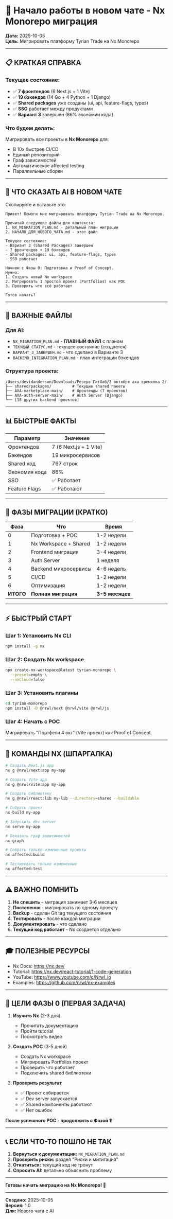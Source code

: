 # 🚀 Начало работы в новом чате - Nx Monorepo миграция

**Дата:** 2025-10-05  
**Цель:** Мигрировать платформу Tyrian Trade на Nx Monorepo

---

## 📋 **КРАТКАЯ СПРАВКА**

### Текущее состояние:
- ✅ **7 фронтендов** (6 Next.js + 1 Vite)
- ✅ **19 бэкендов** (14 Go + 4 Python + 1 Django)
- ✅ **Shared packages** уже созданы (ui, api, feature-flags, types)
- ✅ **SSO** работает между продуктами
- ✅ **Вариант 3** завершен (86% экономии кода)

### Что будем делать:
Мигрировать все проекты в **Nx Monorepo** для:
- В 10x быстрее CI/CD
- Единый репозиторий
- Граф зависимостей
- Автоматическое affected testing
- Параллельные сборки

---

## 🎯 **ЧТО СКАЗАТЬ AI В НОВОМ ЧАТЕ**

Скопируйте и вставьте это:

```
Привет! Помоги мне мигрировать платформу Tyrian Trade на Nx Monorepo.

Прочитай следующие файлы для контекста:
1. NX_MIGRATION_PLAN.md - детальный план миграции
2. НАЧАЛО_ДЛЯ_НОВОГО_ЧАТА.md - этот файл

Текущее состояние:
- Вариант 3 (Shared Packages) завершен
- 7 фронтендов + 19 бэкендов
- Shared packages: ui, api, feature-flags, types
- SSO работает

Начнем с Фазы 0: Подготовка и Proof of Concept.
Нужно:
1. Создать новый Nx workspace
2. Мигрировать 1 простой проект (Portfolios) как POC
3. Проверить что всё работает

Готов начать?
```

---

## 📁 **ВАЖНЫЕ ФАЙЛЫ**

### Для AI:
- `NX_MIGRATION_PLAN.md` - **ГЛАВНЫЙ ФАЙЛ** с планом
- `ТЕКУЩИЙ_СТАТУС.md` - текущее состояние (создается)
- `ВАРИАНТ_3_ЗАВЕРШЕН.md` - что сделано в Варианте 3
- `BACKEND_INTEGRATION_PLAN.md` - план интеграции бэкендов

### Структура проекта:
```
/Users/devidanderson/Downloads/Резерв ГитХаб/3 октября axa времянка 2/
├── shared/packages/         # Текущие shared пакеты
├── AXA-marketplace-main/    # Фронтенды (7 проектов)
├── AXA-auth-server-main/    # Auth Server (Django)
└── [18 других backend проектов]
```

---

## 📊 **БЫСТРЫЕ ФАКТЫ**

| Параметр | Значение |
|----------|----------|
| Фронтендов | 7 (6 Next.js + 1 Vite) |
| Бэкендов | 19 микросервисов |
| Shared код | 767 строк |
| Экономия кода | 86% |
| SSO | ✅ Работает |
| Feature Flags | ✅ Работают |

---

## 🎯 **ФАЗЫ МИГРАЦИИ (КРАТКО)**

| Фаза | Что | Время |
|------|-----|-------|
| 0 | Подготовка + POC | 1-2 недели |
| 1 | Nx Workspace + Shared | 1-2 недели |
| 2 | Frontend миграция | 3-4 недели |
| 3 | Auth Server | 1 неделя |
| 4 | Backend микросервисы | 4-6 недель |
| 5 | CI/CD | 1-2 недели |
| 6 | Оптимизация | 1-2 недели |
| **ИТОГО** | **Полная миграция** | **3-5 месяцев** |

---

## ⚡ **БЫСТРЫЙ СТАРТ**

### Шаг 1: Установить Nx CLI
```bash
npm install -g nx
```

### Шаг 2: Создать Nx workspace
```bash
npx create-nx-workspace@latest tyrian-monorepo \
  --preset=empty \
  --nxCloud=false
```

### Шаг 3: Установить плагины
```bash
cd tyrian-monorepo
npm install -D @nrwl/next @nrwl/vite @nrwl/js
```

### Шаг 4: Начать с POC
Мигрировать "Портфели 4 окт" (Vite проект) как Proof of Concept.

---

## 📝 **КОМАНДЫ NX (ШПАРГАЛКА)**

```bash
# Создать Next.js app
nx g @nrwl/next:app my-app

# Создать Vite app
nx g @nrwl/vite:app my-app

# Создать библиотеку
nx g @nrwl/react:lib my-lib --directory=shared --buildable

# Собрать проект
nx build my-app

# Запустить dev server
nx serve my-app

# Показать граф зависимостей
nx graph

# Собрать только измененные проекты
nx affected:build

# Тестировать только измененные
nx affected:test
```

---

## ⚠️ **ВАЖНО ПОМНИТЬ**

1. **Не спешить** - миграция занимает 3-6 месяцев
2. **Постепенно** - мигрировать по одному проекту
3. **Backup** - сделан Git tag текущего состояния
4. **Тестировать** - после каждой миграции
5. **Документировать** - что сделано
6. **Текущий код работает** - Nx создается отдельно

---

## 🎓 **ПОЛЕЗНЫЕ РЕСУРСЫ**

- Nx Docs: https://nx.dev/
- Tutorial: https://nx.dev/react-tutorial/1-code-generation
- YouTube: https://www.youtube.com/c/Nrwl_io
- Examples: https://github.com/nrwl/nx-examples

---

## 🚀 **ЦЕЛИ ФАЗЫ 0 (ПЕРВАЯ ЗАДАЧА)**

1. **Изучить Nx** (2-3 дня)
   - Прочитать документацию
   - Пройти tutorial
   - Посмотреть видео

2. **Создать POC** (3-5 дней)
   - Создать Nx workspace
   - Мигрировать Portfolios проект
   - Проверить что работает
   - Подключить shared библиотеки

3. **Проверить результат**
   - ✅ Проект собирается
   - ✅ Dev server запускается
   - ✅ Shared компоненты работают
   - ✅ Нет ошибок

**После успешного POC - продолжить с Фазой 1!**

---

## 📞 **ЕСЛИ ЧТО-ТО ПОШЛО НЕ ТАК**

1. **Вернуться к документации:** `NX_MIGRATION_PLAN.md`
2. **Проверить риски:** раздел "Риски и митигация"
3. **Откатиться:** текущий код не тронут
4. **Спросить AI:** детально объяснить проблему

---

**Готовы начать миграцию на Nx Monorepo! 🚀**

---

**Создано:** 2025-10-05  
**Версия:** 1.0  
**Для:** Нового чата с AI

